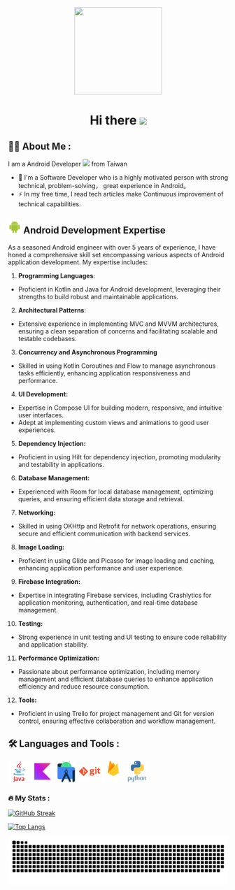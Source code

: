 
<div id="header" align="center">
  <img src="https://media.giphy.com/media/v1.Y2lkPTc5MGI3NjExMGJhbmJpOG05d3BpYmloemQ5MmZkMDQ4OWVqbnFweGJja2c4eXM5MiZlcD12MV9pbnRlcm5hbF9naWZfYnlfaWQmY3Q9cw/4XXo8A7CIW1lZGgdhm/giphy.gif" width="200" height="200"/>
<!--<div id="badges">
  <a href="your-linkedin-URL">
    <img src="https://img.shields.io/badge/LinkedIn-blue?style=for-the-badge&logo=linkedin&logoColor=white" alt="LinkedIn Badge"/>
  </a>
  <a href="your-youtube-URL">
    <img src="https://img.shields.io/badge/YouTube-red?style=for-the-badge&logo=youtube&logoColor=white" alt="Youtube Badge"/>
  </a>
  <a href="your-twitter-URL">
    <img src="https://img.shields.io/badge/Twitter-blue?style=for-the-badge&logo=twitter&logoColor=white" alt="Twitter Badge"/>
  </a>
</div>-->
<h1>
  Hi there
  <img src="https://media.giphy.com/media/hvRJCLFzcasrR4ia7z/giphy.gif" width="30px"/>
</h1>

</div>

## :woman_technologist: About Me :
I am a Android Developer <img src="https://media.giphy.com/media/WUlplcMpOCEmTGBtBW/giphy.gif" width="30"> from Taiwan
- :telescope: I'm a Software Developer who is a highly motivated person with strong technical, problem-solving， great experience in Android。
- :zap: In my free time, I read tech articles make Continuous improvement of technical capabilities.

## <img src="https://github.com/devicons/devicon/blob/master/icons/android/android-original.svg" title="Flutter" alt="Flutter" width="30" height="30"/> Android Development Expertise
As a seasoned Android engineer with over 5 years of experience, I have honed a comprehensive skill set encompassing various aspects of Android application development. My expertise includes:
1. **Programming Languages**:
- Proficient in Kotlin and Java for Android development, leveraging their strengths to build robust and maintainable applications.
2. **Architectural Patterns**:
- Extensive experience in implementing MVC and MVVM architectures, ensuring a clean separation of concerns and facilitating scalable and testable codebases.
3. **Concurrency and Asynchronous Programming**
- Skilled in using Kotlin Coroutines and Flow to manage asynchronous tasks efficiently, enhancing application responsiveness and performance.
4. **UI Development:**
- Expertise in Compose UI for building modern, responsive, and intuitive user interfaces.
- Adept at implementing custom views and animations to good user experiences.
5. **Dependency Injection:**
- Proficient in using Hilt for dependency injection, promoting modularity and testability in applications.
6. **Database Management:**
- Experienced with Room for local database management, optimizing queries, and ensuring efficient data storage and retrieval.
7. **Networking:**
- Skilled in using OKHttp and Retrofit for network operations, ensuring secure and efficient communication with backend services.
8. **Image Loading:**
- Proficient in using Glide and Picasso for image loading and caching, enhancing application performance and user experience.
9. **Firebase Integration:**
- Expertise in integrating Firebase services, including Crashlytics for application monitoring, authentication, and real-time database management.
10. **Testing:**
- Strong experience in unit testing and UI testing to ensure code reliability and application stability.
11. **Performance Optimization:**           
- Passionate about performance optimization, including memory management and efficient database queries to enhance application efficiency and reduce resource consumption.
12. **Tools:**
- Proficient in using Trello for project management and Git for version control, ensuring effective collaboration and workflow management.  

## :hammer_and_wrench: Languages and Tools :

<div>
  <img src="https://github.com/devicons/devicon/blob/master/icons/java/java-original-wordmark.svg" title="Java" alt="Java" width="50" height="50"/>
  <img src="https://github.com/devicons/devicon/blob/master/icons/kotlin/kotlin-original.svg" title="Kotlin" alt="Kotlin" width="50" height="50"/>
  <img src="https://github.com/devicons/devicon/blob/master/icons/androidstudio/androidstudio-original.svg" title="AndroidStudio" alt="Flutter" width="50" height="50"/>
  <img src="https://github.com/devicons/devicon/blob/master/icons/git/git-plain-wordmark.svg" title="Git" **alt="Git" width="50" height="50"/>
  <img src="https://github.com/devicons/devicon/blob/master/icons/firebase/firebase-original-wordmark.svg" title="Firebase" alt="Firebase" width="50" height="50"/>
  <img src="https://github.com/devicons/devicon/blob/master/icons/python/python-original-wordmark.svg" title="Python" alt="Python" width="50" height="50"/>
<!--   <img src="https://github.com/devicons/devicon/blob/master/icons/flutter/flutter-original.svg" title="Flutter" alt="Flutter" width="50" height="50"/> -->
</div>

### :fire: My Stats :

[![GitHub Streak](https://github-readme-streak-stats.herokuapp.com?user=Quuanna&theme=highcontrast&locale=zh_Hant&date_format=%5BY.%5Dn.j&mode=weekly)](https://git.io/streak-stats)

[![Top Langs](https://github-readme-stats.vercel.app/api/top-langs/?username=Quuanna&layout=compact&theme=vision-friendly-dark)](https://github.com/anuraghazra/github-readme-stats)

<picture>
  <source media="(prefers-color-scheme: dark)" srcset="https://raw.githubusercontent.com/Quuanna/Quuanna/output/github-contribution-grid-snake-dark.svg">
  <source media="(prefers-color-scheme: light)" srcset="https://raw.githubusercontent.com/Quuanna/Quuanna/output/github-contribution-grid-snake.svg">
  <img alt="github contribution grid snake animation" src="https://raw.githubusercontent.com/Quuanna/Quuanna/output/github-contribution-grid-snake.svg">
</picture>
